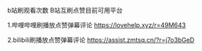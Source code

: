 
b站刷观看次数 B站互刷点赞目前可用平台




1.哔哩哔哩刷播放点赞弹幕评论
https://lovehelp.xyz/r=49M643




2.bilibili刷播放点赞弹幕评论
https://assist.zmtsq.cn/?r=j7o3bGeD
